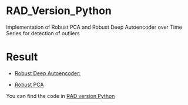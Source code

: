 
# RAD_Version_Python
Implementation of Robust PCA and Robust Deep Autoencoder over Time Series for detection of outliers

Result
==================
 * [Robust Deep Autoencoder:](http://nbviewer.jupyter.org/github/longhorn_ai/blob/master/Daniel_Legorreta/Examples_and_Tests-Autoencoder.ipynb)
  
 * [Robust PCA](http://nbviewer.jupyter.org/github/longhorn_ai/blob/master/Daniel_Legorreta/Examples_and_Tests-rPCA.ipynb)


You can find the code in [RAD version Python](https://github.com/dlegor/RAD_Version_Python)



